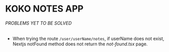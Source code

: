 # KOKO NOTES APP

###### PROBLEMS YET TO BE SOLVED

- When trying the route `/user/userName/notes`, if userName does not exist, Nextjs notFound method does not return the _not-found.tsx_ page.
